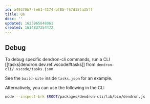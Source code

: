 ```yaml
---
id: a49370b7-fe61-4174-bf85-f67d15fa35ff
title: Qa
desc: ''
updated: 1623965848061
created: 1614837254472
---
```


## Debug
To debug specific dendron-cli commands, run a CLI [[tasks|dendron.dev.ref.vscode#tasks]] from `dendron-cli/.vscode/tasks.json`

See the `build-site` inside `tasks.json` for an example.

Alternatively, you can use the following in the CLI
```sh
node --inspect-brk $ROOT/packages/dendron-cli/lib/bin/dendron.js 
```